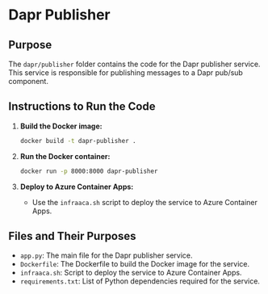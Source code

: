 # Dapr Publisher

## Purpose

The `dapr/publisher` folder contains the code for the Dapr publisher service. This service is responsible for publishing messages to a Dapr pub/sub component.

## Instructions to Run the Code

1. **Build the Docker image:**
   ```bash
   docker build -t dapr-publisher .
   ```

2. **Run the Docker container:**
   ```bash
   docker run -p 8000:8000 dapr-publisher
   ```

3. **Deploy to Azure Container Apps:**
   - Use the `infraaca.sh` script to deploy the service to Azure Container Apps.

## Files and Their Purposes

- `app.py`: The main file for the Dapr publisher service.
- `Dockerfile`: The Dockerfile to build the Docker image for the service.
- `infraaca.sh`: Script to deploy the service to Azure Container Apps.
- `requirements.txt`: List of Python dependencies required for the service.
